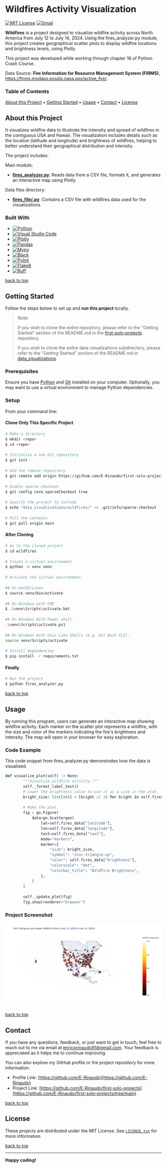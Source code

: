 # Wildfires Activity Visualization

[![MIT License][license-shield]][license-url]
[![Gmail][Gmail-shield]][Gmail-url]

**Wildfires** is a project designed to visualize wildfire activity across North America from July 12 to July 14, 2024. Using the fires_analyzer.py module, this project creates geographical scatter plots to display wildfire locations and brightness levels, using Plotly.

This project was developed while working through chapter 16 of Python Crash Course.

Data Source: **Fire Information for Resource Management System (FIRMS)**, <https://firms.modaps.eosdis.nasa.gov/active_fire/>.

<!-- markdownlint-disable MD001 -->
### Table of Contents

[About this Project](#about-this-project) •
[Getting Started](#getting-started) •
[Usage](#usage) •
[Contact](#contact) •
[License](#license)
<!-- markdownlint-enable MD001 -->

## About this Project

It visualizes wildfire data to illustrate the intensity and spread of wildfires in the contiguous USA and Hawaii. The visualization includes details such as the location (latitude and longitude) and brightness of wildfires, helping to better understand their geographical distribution and intensity.

The project includes:

Main module:

+ **[fires_analyzer.py][Fires-Analyzer-url]**:
Reads data from a CSV file, formats it, and generates an interactive map using Plotly.

Data files directory:

+ **[fires_file/.py][Fires-File-url]**:
Contains a CSV file with wildfires data used for the visualizations.

### Built With

+ [![Python][Python-badge]][Python-url]
+ [![Visual Studio Code][VSCode-badge]][VSCode-url]
+ [![Plotly][Plotly-badge]][Plotly-url]
+ [![Pandas][Pandas-badge]][Pandas-url]
+ [![Mypy][Mypy-badge]][Mypy-url]
+ [![Black][Black-badge]][Black-url]
+ [![Pylint][Pylint-badge]][Pylint-url]
+ [![Flake8][Flake8-badge]][Flake8-url]
+ [![Ruff][Ruff-badge]][Ruff-url]
  
[back to top](#wildfires-activity-visualization)

## Getting Started

Follow the steps below to set up and **run this project** locally.

> Note:
>
> If you wish to clone the entire repository, please refer to the "Getting Started" section of the README.md in the [first-solo-projects][First-Solo-Projects-url] repository.
>
> If you wish to clone the entire data visualizations subdirectory, please refer to the "Getting Started" section of the README.md in [data_visualizations][Data-Visualizations-url].
>

### Prerequisites

Ensure you have [Python][Python-download] and [Git][Git-download] installed on your computer.
Optionally, you may want to use a virtual environment to manage Python dependencies.

### Setup

From your command line:

#### Clone Only This Specific Project

```bash
# Make a directory
$ mkdir <repo>
$ cd <repo>

# Initialize a new Git repository
$ git init

# Add the remote repository
$ git remote add origin https://github.com/E-Rinaudo/first-solo-projects.git

# Enable sparse checkout
$ git config core.sparseCheckout true

# Specify the project to include
$ echo "data_visualizations/wildfires/" >> .git/info/sparse-checkout

# Pull the contents
$ git pull origin main
```

#### After Cloning

```bash
# Go to the cloned project
$ cd wildfires

# Create a virtual environment
$ python -m venv venv

# Activate the virtual environment

## On macOS/Linux
$ source venv/bin/activate

## On Windows with CMD
$ .\venv\Scripts\activate.bat

## On Windows With Power shell.
.\venv\Scripts\activate.ps1

## On Windows With Unix Like Shells (e.g. Git Bash CLI).
source venv/Scripts/activate

# Install dependencies
$ pip install -r requirements.txt
```

#### Finally

```bash
# Run the project
$ python fires_analyzer.py
```

[back to top](#wildfires-activity-visualization)

## Usage

By running this program, users can generate an interactive map showing wildfire activity. Each marker on the scatter plot represents a wildfire, with the size and color of the markers indicating the fire's brightness and intensity. The map will open in your browser for easy exploration.

### Code Example

This code snippet from fires_analyzer.py demonstrates how the data is visualized.

```py
def visualize_plot(self) -> None:
        """Visualize wildfire activity."""
        self._format_label_text()
        # Lower the brightness value to use it as a size in the plot.
        bright_size: list[int] = [bright // 18 for bright in self.fires_data["brightness"]]

        # Make the plot.
        fig = go.Figure(
            data=go.Scattergeo(
                lat=self.fires_data["latitude"],
                lon=self.fires_data["longitude"],
                text=self.fires_data["text"],
                mode="markers",
                marker={
                    "size": bright_size,
                    "symbol": "star-triangle-up",
                    "color": self.fires_data["brightness"],
                    "colorscale": "Hot",
                    "colorbar_title": "Wildfire Brightness",
                },
            )
        )

        self._update_plot(fig)
        fig.show(renderer="browser")
```

### Project Screenshot

![Wildfires Screenshot][Screenshot-url]

[back to top](#wildfires-activity-visualization)

## Contact

If you have any questions, feedback, or just want to get in touch, feel free to reach out to me via email at <enricorinaudo91@gmail.com>.
Your feedback is appreciated as it helps me to continue improving.

You can also explore my GitHub profile or the project repository for more information:

+ Profile Link: [https://github.com/E-Rinaudo](https://github.com/E-Rinaudo)
+ Project Link: [https://github.com/E-Rinaudo/first-solo-projects](https://github.com/E-Rinaudo/first-solo-projects/tree/main)

[back to top](#wildfires-activity-visualization)

## License

These projects are distributed under the MIT License. See [`LICENSE.txt`][license-url] for more information.

[back to top](#wildfires-activity-visualization)

---

**Happy coding!**

<!-- SHIELDS -->
[license-shield]: https://img.shields.io/github/license/E-Rinaudo/first-solo-projects.svg?style=flat
[license-url]: https://github.com/E-Rinaudo/first-solo-projects/blob/main/LICENSE.txt
[Gmail-shield]: https://img.shields.io/badge/Gmail-D14836?style=flat&logo=gmail&logoColor=white
[Gmail-url]: mailto:enricorinaudo91@gmail.com

<!-- BADGES -->
[Python-badge]: https://img.shields.io/badge/python-3670A0?logo=python&logoColor=ffdd54&style=flat
[Python-url]: https://docs.python.org/3/
[VSCode-badge]: https://img.shields.io/badge/Visual%20Studio%20Code-007ACC?logo=visualstudiocode&logoColor=fff&style=flat
[VSCode-url]: https://code.visualstudio.com/docs
[Plotly-badge]: https://img.shields.io/badge/Plotly-3F4F75?logo=plotly&logoColor=white&style=flat
[Plotly-url]: https://plotly.com/python/
[Pandas-badge]: https://img.shields.io/badge/Pandas-%23234CAF50?style=flat&logo=pandas&logoColor=white
[Pandas-url]: https://pandas.pydata.org/docs/
[Mypy-badge]: https://img.shields.io/badge/mypy-checked-blue?style=flat
[Mypy-url]: https://mypy.readthedocs.io/
[Black-badge]: https://img.shields.io/badge/code%20style-black-000000.svg
[Black-url]: https://black.readthedocs.io/en/stable/
[Pylint-badge]: https://img.shields.io/badge/linting-pylint-yellowgreen?style=flat
[Pylint-url]: https://pylint.readthedocs.io/
[Ruff-badge]: https://img.shields.io/endpoint?url=https://raw.githubusercontent.com/astral-sh/ruff/main/assets/badge/v2.json
[Ruff-url]: https://docs.astral.sh/ruff/tutorial/
[Flake8-badge]: https://img.shields.io/badge/linting-flake8-blue?style=flat
[Flake8-url]: https://flake8.pycqa.org/en/latest/

<!-- PROJECTS LINKS -->
[Fires-Analyzer-url]: https://github.com/E-Rinaudo/first-solo-projects/blob/main/data_visualizations/wildfires/fires_analyzer.py
[Fires-File-url]: https://github.com/E-Rinaudo/first-solo-projects/tree/main/data_visualizations/wildfires/fires_file
[Data-Visualizations-url]: https://github.com/E-Rinaudo/first-solo-projects/tree/main/data_visualizations

<!-- SCREENSHOT -->
[Screenshot-url]: screenshot/wildfires.png

<!-- MAIN README -->
[First-Solo-Projects-url]: https://github.com/E-Rinaudo/first-solo-projects/blob/main/README.md

<!-- PREREQUISITES LINKS -->
[Python-download]: https://www.python.org/downloads/
[Git-download]: https://git-scm.com
